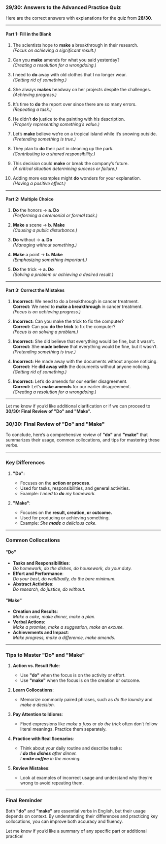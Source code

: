 ### **29/30: Answers to the Advanced Practice Quiz**

Here are the correct answers with explanations for the quiz from **28/30**.

---

#### **Part 1: Fill in the Blank**

1. The scientists hope to **make** a breakthrough in their research.  
    _(Focus on achieving a significant result.)_
    
2. Can you **make** amends for what you said yesterday?  
    _(Creating a resolution for a wrongdoing.)_
    
3. I need to **do** away with old clothes that I no longer wear.  
    _(Getting rid of something.)_
    
4. She always **makes** headway on her projects despite the challenges.  
    _(Achieving progress.)_
    
5. It’s time to **do** the report over since there are so many errors.  
    _(Repeating a task.)_
    
6. He didn’t **do** justice to the painting with his description.  
    _(Properly representing something’s value.)_
    
7. Let’s **make** believe we’re on a tropical island while it’s snowing outside.  
    _(Pretending something is true.)_
    
8. They plan to **do** their part in cleaning up the park.  
    _(Contributing to a shared responsibility.)_
    
9. This decision could **make** or break the company’s future.  
    _(A critical situation determining success or failure.)_
    
10. Adding more examples might **do** wonders for your explanation.  
    _(Having a positive effect.)_
    

---

#### **Part 2: Multiple Choice**

1. **Do** the honors → **a. Do**  
    _(Performing a ceremonial or formal task.)_
    
2. **Make** a scene → **b. Make**  
    _(Causing a public disturbance.)_
    
3. **Do** without → **a. Do**  
    _(Managing without something.)_
    
4. **Make** a point → **b. Make**  
    _(Emphasizing something important.)_
    
5. **Do** the trick → **a. Do**  
    _(Solving a problem or achieving a desired result.)_
    

---

#### **Part 3: Correct the Mistakes**

1. **Incorrect:** We need to do a breakthrough in cancer treatment.  
    **Correct:** We need to **make a breakthrough** in cancer treatment.  
    _(Focus is on achieving progress.)_
    
2. **Incorrect:** Can you make the trick to fix the computer?  
    **Correct:** Can you **do the trick** to fix the computer?  
    _(Focus is on solving a problem.)_
    
3. **Incorrect:** She did believe that everything would be fine, but it wasn’t.  
    **Correct:** She **made believe** that everything would be fine, but it wasn’t.  
    _(Pretending something is true.)_
    
4. **Incorrect:** He made away with the documents without anyone noticing.  
    **Correct:** He **did away with** the documents without anyone noticing.  
    _(Getting rid of something.)_
    
5. **Incorrect:** Let’s do amends for our earlier disagreement.  
    **Correct:** Let’s **make amends** for our earlier disagreement.  
    _(Creating a resolution for a wrongdoing.)_
    

---

Let me know if you’d like additional clarification or if we can proceed to **30/30: Final Review of "Do" and "Make".**

### **30/30: Final Review of "Do" and "Make"**

To conclude, here’s a comprehensive review of **"do"** and **"make"** that summarizes their usage, common collocations, and tips for mastering these verbs.

---

### **Key Differences**

1. **"Do"**:
    
    - Focuses on the **action or process.**
    - Used for tasks, responsibilities, and general activities.
    - Example: _I need to **do** my homework._
2. **"Make"**:
    
    - Focuses on the **result, creation, or outcome.**
    - Used for producing or achieving something.
    - Example: _She **made** a delicious cake._

---

### **Common Collocations**

#### **"Do"**

- **Tasks and Responsibilities**:  
    _Do homework, do the dishes, do housework, do your duty._
- **Effort and Performance**:  
    _Do your best, do well/badly, do the bare minimum._
- **Abstract Activities**:  
    _Do research, do justice, do without._

#### **"Make"**

- **Creation and Results**:  
    _Make a cake, make dinner, make a plan._
- **Verbal Actions**:  
    _Make a promise, make a suggestion, make an excuse._
- **Achievements and Impact**:  
    _Make progress, make a difference, make amends._

---

### **Tips to Master "Do" and "Make"**

1. **Action vs. Result Rule**:
    
    - Use **"do"** when the focus is on the activity or effort.
    - Use **"make"** when the focus is on the creation or outcome.
2. **Learn Collocations**:
    
    - Memorize commonly paired phrases, such as _do the laundry_ and _make a decision._
3. **Pay Attention to Idioms**:
    
    - Fixed expressions like _make a fuss_ or _do the trick_ often don’t follow literal meanings. Practice them separately.
4. **Practice with Real Scenarios**:
    
    - Think about your daily routine and describe tasks:  
        _I **do the dishes** after dinner._  
        _I **make coffee** in the morning._
5. **Review Mistakes**:
    
    - Look at examples of incorrect usage and understand why they’re wrong to avoid repeating them.

---

### **Final Reminder**

Both **"do"** and **"make"** are essential verbs in English, but their usage depends on context. By understanding their differences and practicing key collocations, you can improve both accuracy and fluency.

Let me know if you’d like a summary of any specific part or additional practice!